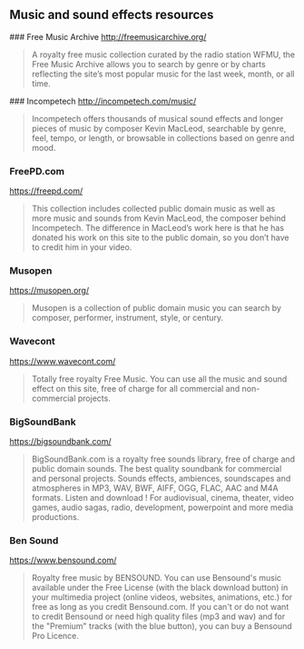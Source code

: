 ## Music and sound effects resources

### Free Music Archive
<http://freemusicarchive.org/>

> A royalty free music collection curated by the radio station WFMU, the Free Music Archive allows
  you to search by genre or by charts reflecting the site’s most popular music for the last week,
  month, or all time.

### Incompetech
<http://incompetech.com/music/>

> Incompetech offers thousands of musical sound effects and longer pieces of music by composer Kevin
  MacLeod, searchable by genre, feel, tempo, or length, or browsable in collections based on genre
  and mood.


### FreePD.com
<https://freepd.com/>

> This collection includes collected public domain music as well as more music and sounds from Kevin
> MacLeod, the composer behind Incompetech. The difference in MacLeod’s work here is that he has
> donated his work on this site to the public domain, so you don’t have to credit him in your video.

### Musopen
<https://musopen.org/>

> Musopen is a collection of public domain music you can search by
> composer, performer, instrument, style, or century.

### Wavecont
<https://www.wavecont.com/>

> Totally free royalty Free Music. You can use all the music and sound
> effect on this site, free of charge for all commercial and
> non-commercial projects.

### BigSoundBank
<https://bigsoundbank.com/>

> BigSoundBank.com is a royalty free sounds library, free of charge and
> public domain sounds. The best quality soundbank for commercial and
> personal projects. Sounds effects, ambiences, soundscapes and
> atmospheres in MP3, WAV, BWF, AIFF, OGG, FLAC, AAC and M4A formats.
> Listen and download ! For audiovisual, cinema, theater, video games,
> audio sagas, radio, development, powerpoint and more media
> productions.

### Ben Sound
<https://www.bensound.com/>

> Royalty free music by BENSOUND. You can use Bensound's music available
> under the Free License (with the black download button) in your
> multimedia project (online videos, websites, animations, etc.) for
> free as long as you credit Bensound.com. If you can't or do not want
> to credit Bensound or need high quality files (mp3 and wav) and for
> the "Premium" tracks (with the blue button), you can buy a Bensound
> Pro Licence.
